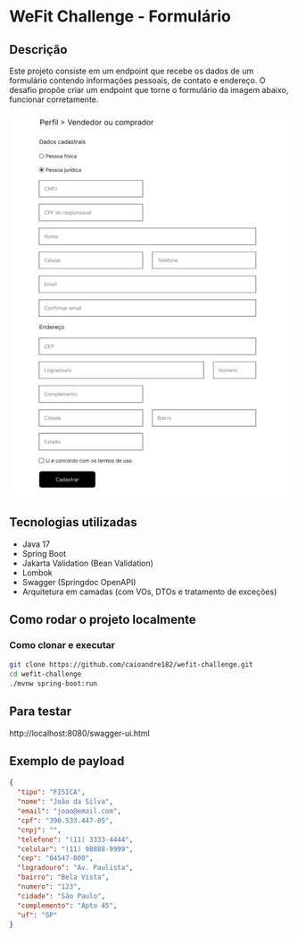 # WeFit Challenge - Formulário


## Descrição
Este projeto consiste em um endpoint que recebe os dados de um 
formulário contendo informações pessoais, de contato e endereço. 
O desafio propõe criar um endpoint que torne o formulário da imagem abaixo, funcionar corretamente.


![Formulário](src/docs/form_usuario.png)


## Tecnologias utilizadas

- Java 17
- Spring Boot
- Jakarta Validation (Bean Validation)
- Lombok
- Swagger (Springdoc OpenAPI)
- Arquitetura em camadas (com VOs, DTOs e tratamento de exceções)


## Como rodar o projeto localmente

### Como clonar e executar
```bash
git clone https://github.com/caioandre182/wefit-challenge.git
cd wefit-challenge
./mvnw spring-boot:run
```
## Para testar

http://localhost:8080/swagger-ui.html


## Exemplo de payload

```json
{
  "tipo": "FISICA",
  "nome": "João da Silva",
  "email": "joao@email.com",
  "cpf": "390.533.447-05",
  "cnpj": "",
  "telefone": "(11) 3333-4444",
  "celular": "(11) 98888-9999",
  "cep": "04547-000",
  "logradouro": "Av. Paulista",
  "bairro": "Bela Vista",
  "numero": "123",
  "cidade": "São Paulo",
  "complemento": "Apto 45",
  "uf": "SP"
}